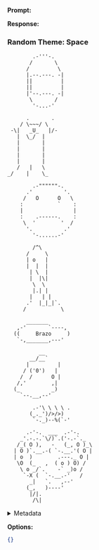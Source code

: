 **Prompt:**


**Response:**
### Random Theme: Space

```
        .-'''-.
       /       \
      /         \
      |.--.---. -|
      ||         |
      ||         |
      |'--.---. -|
       \       /
        '-...-'
```

```
      .       .
    / \~~~/ \   
 -\|   _U_   |/-
   |  \_/  |
   |       |
   |       |
   |       |
   |       |
   /   |   \
_/    |    \_
```

```
        .-""""""-.
      .'          '.
     /   O      O   \
    :           `    :
    |                |   
    :    .------.    :
     \  '        '  /
      '.          .'
        '-......-'
```

```
        /^\    
      /     \  
      | o   |
      |  |  |
       | \  |
       |  |\|
        \  \
        |.| |
       |   | |
      .'  |_|_|`.
     /           \
```

```
      _______
   ,-'       `----,
  ((     Brazo     )
   `-,_______,---'
```

```
          __
       __/__`
      |         |
     / ('0')   |
    /  /      O |
   /,'        ,|
  (_          _)
    `--.__,--'
```

```
        .-'\ \ \ \ .
       (_._')/>/>)
        `-._)--%(`-'
```

```
      .-'-.  ___  .-'-.
    _'.-.-.`\/)`.('-.-`._
   /_( O ),   -   (_, O )_\
  | O )`.__.-( `-.__.'( O |
  | o  )        .---._ O |
   \O  (_   ,  ( o ) O) /  
    \ o _/`.    -` _)o /   
     `-X (  `-.__.-'   /
       _|   `.   ,--'
      (_,   )----'
       |/|.
        /\|
```

<details><summary>Metadata</summary>

- Duration: 12492 ms
- Datetime: 2023-09-08T11:50:55.416415
- Model: gpt-3.5-turbo-0613

</details>

**Options:**
```json
{}
```

